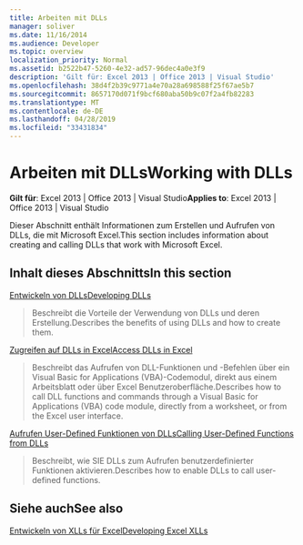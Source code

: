 ```yaml
---
title: Arbeiten mit DLLs
manager: soliver
ms.date: 11/16/2014
ms.audience: Developer
ms.topic: overview
localization_priority: Normal
ms.assetid: b2522b47-5260-4e32-ad57-96dec4a0e3f9
description: 'Gilt für: Excel 2013 | Office 2013 | Visual Studio'
ms.openlocfilehash: 38d4f2b39c9771a4e70a28a698588f25f67ae5b7
ms.sourcegitcommit: 8657170d071f9bcf680aba50b9c07f2a4fb82283
ms.translationtype: MT
ms.contentlocale: de-DE
ms.lasthandoff: 04/28/2019
ms.locfileid: "33431834"
---
```

# <a name="working-with-dlls"></a><span data-ttu-id="1ee09-103">Arbeiten mit DLLs</span><span class="sxs-lookup"><span data-stu-id="1ee09-103">Working with DLLs</span></span>

 <span data-ttu-id="1ee09-104">**Gilt für**: Excel 2013 | Office 2013 | Visual Studio</span><span class="sxs-lookup"><span data-stu-id="1ee09-104">**Applies to**: Excel 2013 | Office 2013 | Visual Studio</span></span> 
  
<span data-ttu-id="1ee09-105">Dieser Abschnitt enthält Informationen zum Erstellen und Aufrufen von DLLs, die mit Microsoft Excel.</span><span class="sxs-lookup"><span data-stu-id="1ee09-105">This section includes information about creating and calling DLLs that work with Microsoft Excel.</span></span>
  
## <a name="in-this-section"></a><span data-ttu-id="1ee09-106">Inhalt dieses Abschnitts</span><span class="sxs-lookup"><span data-stu-id="1ee09-106">In this section</span></span>

[<span data-ttu-id="1ee09-107">Entwickeln von DLLs</span><span class="sxs-lookup"><span data-stu-id="1ee09-107">Developing DLLs</span></span>](developing-dlls.md)
  
> <span data-ttu-id="1ee09-108">Beschreibt die Vorteile der Verwendung von DLLs und deren Erstellung.</span><span class="sxs-lookup"><span data-stu-id="1ee09-108">Describes the benefits of using DLLs and how to create them.</span></span>
    
[<span data-ttu-id="1ee09-109">Zugreifen auf DLLs in Excel</span><span class="sxs-lookup"><span data-stu-id="1ee09-109">Access DLLs in Excel</span></span>](how-to-access-dlls-in-excel.md)
  
> <span data-ttu-id="1ee09-110">Beschreibt das Aufrufen von DLL-Funktionen und -Befehlen über ein Visual Basic for Applications (VBA)-Codemodul, direkt aus einem Arbeitsblatt oder über Excel Benutzeroberfläche.</span><span class="sxs-lookup"><span data-stu-id="1ee09-110">Describes how to call DLL functions and commands through a Visual Basic for Applications (VBA) code module, directly from a worksheet, or from the Excel user interface.</span></span> 
    
[<span data-ttu-id="1ee09-111">Aufrufen User-Defined Funktionen von DLLs</span><span class="sxs-lookup"><span data-stu-id="1ee09-111">Calling User-Defined Functions from DLLs</span></span>](calling-user-defined-functions-from-dlls.md)
  
> <span data-ttu-id="1ee09-112">Beschreibt, wie SIE DLLs zum Aufrufen benutzerdefinierter Funktionen aktivieren.</span><span class="sxs-lookup"><span data-stu-id="1ee09-112">Describes how to enable DLLs to call user-defined functions.</span></span>
    
## <a name="see-also"></a><span data-ttu-id="1ee09-113">Siehe auch</span><span class="sxs-lookup"><span data-stu-id="1ee09-113">See also</span></span>



[<span data-ttu-id="1ee09-114">Entwickeln von XLLs für Excel</span><span class="sxs-lookup"><span data-stu-id="1ee09-114">Developing Excel XLLs</span></span>](developing-excel-xlls.md)

